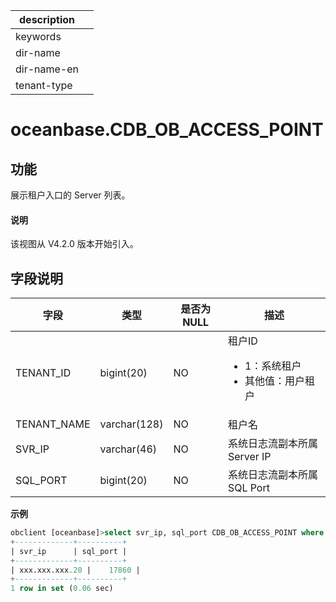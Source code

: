 |description||
|---|---|
|keywords||
|dir-name||
|dir-name-en||
|tenant-type||

# oceanbase.CDB_OB_ACCESS_POINT

## 功能

展示租户入口的 Server 列表。

 <main id="notice" type='explain'>
   <h4>说明</h4>
   <p>该视图从 V4.2.0 版本开始引入。</p>
 </main>

## 字段说明

| 字段 | 类型 | 是否为 NULL | 描述 |
| --- | --- | --- | --- |
| TENANT_ID | bigint(20)   | NO | 租户ID<ul><li>1：系统租户  </li><li>其他值：用户租户 </li></ul>|
| TENANT_NAME | varchar(128) | NO | 租户名 |
| SVR_IP | varchar(46) | NO | 系统日志流副本所属 Server IP |
| SQL_PORT | bigint(20) | NO | 系统日志流副本所属 SQL  Port |

**示例**

```sql
obclient [oceanbase]>select svr_ip, sql_port CDB_OB_ACCESS_POINT where TENANT_NAME = 'primary_tenant1';
+-------------+----------+
| svr_ip      | sql_port |
+-------------+----------+
| xxx.xxx.xxx.20 |    17860 |
+-------------+----------+
1 row in set (0.06 sec)
```
